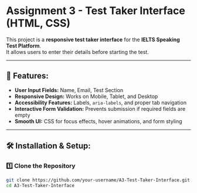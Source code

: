 # Assignment 3 - Test Taker Interface (HTML, CSS)

This project is a **responsive test taker interface** for the **IELTS Speaking Test Platform**.  
It allows users to enter their details before starting the test.  

---

## 🚀 Features:
- **User Input Fields:** Name, Email, Test Section  
- **Responsive Design:** Works on Mobile, Tablet, and Desktop  
- **Accessibility Features:** Labels, `aria-labels`, and proper tab navigation  
- **Interactive Form Validation:** Prevents submission if required fields are empty  
- **Smooth UI:** CSS for focus effects, hover animations, and form styling  

---

## 🛠️ Installation & Setup:

### **1️⃣ Clone the Repository**
```sh
git clone https://github.com/your-username/A3-Test-Taker-Interface.git
cd A3-Test-Taker-Interface
